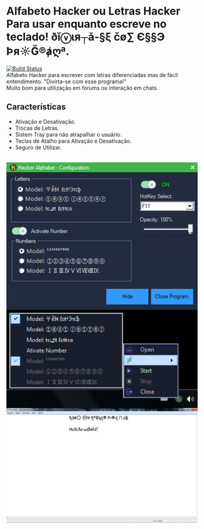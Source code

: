 # Alfabeto Hacker ou Letras Hacker Para usar enquanto escreve no teclado! ðĭⓥιя┬ă-§ξ čø∑ Є§§Э Þя☼Ğ®ⱥღª.
[![Build Status](https://travis-ci.org/joemccann/dillinger.svg?branch=master)](https://github.com/Romulo-Meirelles) <br>
Alfabeto Hacker para escrever com letras diferenciadas mas de fácil entendimento. "Divirta-se com esse programa!"<br>
Muito bom para utilização em forums ou interação em chats.

## Características

- Ativação e Desativação.
- Trocas de Letras.
- Sistem Tray para não atrapalhar o usuário.
- Teclas de Atalho para Ativação e Desativação.
- Seguro de Utilizar.
<br>

<img src="/Pictures/Hacker_Alphabet.png" width="1024" heigth="768" align="middle">
<img src="/Pictures/Hacker_Alphabet_Tray.png" width="1024" heigth="768" align="middle">
<img src="/Pictures/Hacker_Alphabet_Note.png" width="1024" heigth="768" align="middle">
